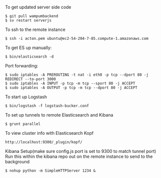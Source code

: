 To get updated server side code

    $ git pull wampumbackend
	$ sv restart serverjs

To ssh to the remote instance 

	$ ssh -i acton.pem ubuntu@ec2-54-204-7-85.compute-1.amazonaws.com

To get ES up manually:

    $ bin/elasticsearch -d

Port forwarding:

    $ sudo iptables -A PREROUTING -t nat -i eth0 -p tcp --dport 80 -j REDIRECT --to-port 3000
    $ sudo iptables -A INPUT -p tcp -m tcp --sport 80 -j ACCEPT
    $ sudo iptables -A OUTPUT -p tcp -m tcp --dport 80 -j ACCEPT

To start up Logstash

    $ bin/logstash -f logstash-bucker.conf

To set up tunnels to remote Elasticsearch and Kibana

    $ grunt parallel

To view cluster info with Elasticsearch Kopf

    http://localhost:9300/_plugin/kopf/

Kibana Setup(make sure config.js port is set to 9300 to match tunnel port)
Run this within the kibana repo out on the remote instance to send to the background

    $ nohup python -m SimpleHTTPServer 1234 &
